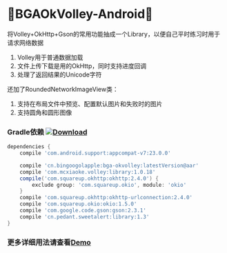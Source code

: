 :running:BGAOkVolley-Android:running:
============

将Volley+OkHttp+Gson的常用功能抽成一个Library，以便自己平时练习时用于请求网络数据
1. Volley用于普通数据加载
2. 文件上传下载是用的OkHttp，同时支持进度回调
3. 处理了返回结果的Unicode字符

还加了RoundedNetworkImageView类：
1. 支持在布局文件中预览、配置默认图片和失败时的图片
2. 支持圆角和圆形图像

### Gradle依赖 [ ![Download](https://api.bintray.com/packages/bingoogolapple/maven/bga-okvolley/images/download.svg) ](https://bintray.com/bingoogolapple/maven/bga-okvolley/_latestVersion)

```groovy
dependencies {
    compile 'com.android.support:appcompat-v7:23.0.0'

    compile 'cn.bingoogolapple:bga-okvolley:latestVersion@aar'
    compile 'com.mcxiaoke.volley:library:1.0.18'
    compile('com.squareup.okhttp:okhttp:2.4.0') {
        exclude group: 'com.squareup.okio', module: 'okio'
    }
    compile 'com.squareup.okhttp:okhttp-urlconnection:2.4.0'
    compile 'com.squareup.okio:okio:1.5.0'
    compile 'com.google.code.gson:gson:2.3.1'
    compile 'cn.pedant.sweetalert:library:1.3'
}
```


### 更多详细用法请查看[Demo](https://github.com/bingoogolapple/BGAOkVolley-Android/tree/master/demo)
